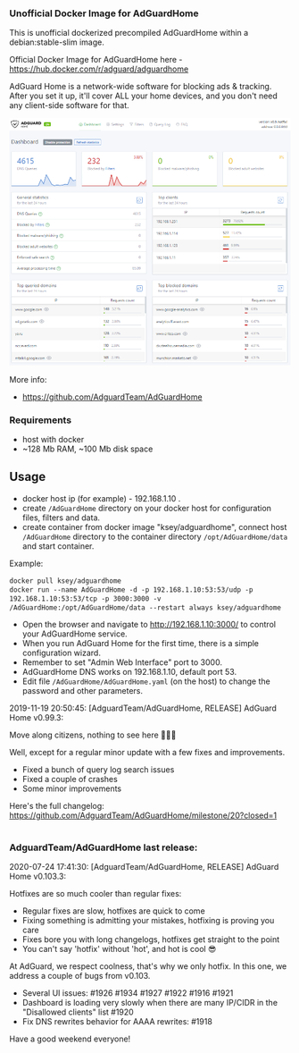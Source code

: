### Unofficial Docker Image for AdGuardHome
This is unofficial dockerized precompiled AdGuardHome within a debian:stable-slim image.

Official Docker Image for AdGuardHome here - https://hub.docker.com/r/adguard/adguardhome

AdGuard Home is a network-wide software for blocking ads & tracking. After you set it up, it'll cover ALL your home devices, and you don't need any client-side software for that.

![AdGuardHome](https://raw.githubusercontent.com/MrKsey/AdGuardHome/master/adh.PNG)

More info:
- https://github.com/AdguardTeam/AdGuardHome

### Requirements

* host with docker
* ~128 Mb RAM, ~100 Mb disk space 

## Usage

* docker host ip (for example) - 192.168.1.10 .
* create ```/AdGuardHome``` directory on your docker host for configuration files, filters and data.
* create container from docker image "ksey/adguardhome", connect host ```/AdGuardHome``` directory to the container directory ```/opt/AdGuardHome/data``` and start container.

Example:
```
docker pull ksey/adguardhome
docker run --name AdGuardHome -d -p 192.168.1.10:53:53/udp -p 192.168.1.10:53:53/tcp -p 3000:3000 -v /AdGuardHome:/opt/AdGuardHome/data --restart always ksey/adguardhome
```

* Open the browser and navigate to http://192.168.1.10:3000/ to control your AdGuardHome service.
* When you run AdGuard Home for the first time, there is a simple configuration wizard.
* Remember to set "Admin Web Interface" port to 3000.
* AdGuardHome DNS works on 192.168.1.10, default port 53.
* Edit file ```/AdGuardHome/AdGuardHome.yaml``` (on the host) to change the password and other parameters.



























































































































2019-11-19 20:50:45: [AdguardTeam/AdGuardHome, RELEASE] AdGuard Home v0.99.3:

Move along citizens, nothing to see here 👮‍♂️🤚

Well, except for a regular minor update with a few fixes and improvements.

* Fixed a bunch of query log search issues
* Fixed a couple of crashes
* Some minor improvements

Here's the full changelog:
https://github.com/AdguardTeam/AdGuardHome/milestone/20?closed=1
























































































































































































































































































































































































# #
### AdguardTeam/AdGuardHome last release:
2020-07-24 17:41:30: [AdguardTeam/AdGuardHome, RELEASE] AdGuard Home v0.103.3:

Hotfixes are so much cooler than regular fixes:

* Regular fixes are slow, hotfixes are quick to come
* Fixing something is admitting your mistakes, hotfixing is proving you care
* Fixes bore you with long changelogs, hotfixes get straight to the point
* You can't say 'hotfix' without 'hot', and hot is cool :sunglasses:

At AdGuard, we respect coolness, that's why we only hotfix. In this one, we address a couple of bugs from v0.103.

* Several UI issues: #1926 #1934 #1927 #1922 #1916 #1921
* Dashboard is loading very slowly when there are many IP/CIDR in the "Disallowed clients" list #1920
* Fix DNS rewrites behavior for AAAA rewrites: #1918

Have a good weekend everyone!
